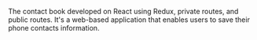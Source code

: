The contact book developed on React using Redux, private routes, and public
routes. It's a web-based application that enables users to save their phone
contacts information.
